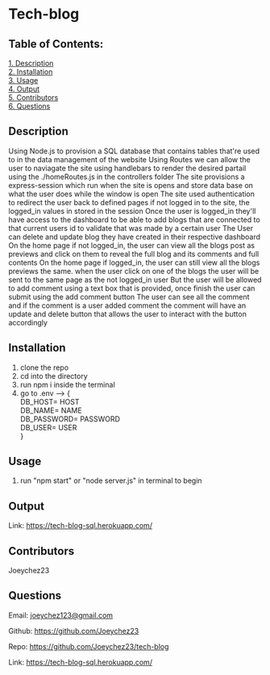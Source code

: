 # Tech-blog

## Table of Contents:

[1. Description](#Description)  
[2. Installation](#Installation)  
[3. Usage](#Usage)  
[4. Output](#Output)  
[5. Contributors](#Contributors)  
[6. Questions](#Questions)

## Description

Using Node.js to provision a SQL database that contains tables that're used to in the data management of the website
Using Routes we can allow the user to naviagate the site using handlebars to render the desired partail using the ./homeRoutes.js in the controllers folder
The site provisions a express-session which run when the site is opens and store data base on what the user does while the window is open
The site used authentication to redirect the user back to defined pages if not logged in to the site, the logged_in values in stored in the session
Once the user is logged_in they'll have access to the dashboard to be able to add blogs that are connected to that current users id to validate that was made by a certain user
The User can delete and update blog they have created in their respective dashboard
On the home page if not logged_in, the user can view all the blogs post as previews and click on them to reveal the full blog and its comments and full contents
On the home page if logged_in, the user can still view all the blogs previews the same. when the user click on one of the blogs the user will be sent to the same page as the not logged_in user
But the user will be allowed to add comment using a text box that is provided, once finish the user can submit using the add comment button
The user can see all the comment and if the comment is a user added comment the comment will have an update and delete button that allows the user to interact with the button accordingly

## Installation

1. clone the repo
2. cd into the directory
3. run npm i inside the terminal
4. go to .env --> {  
      DB_HOST= HOST  
      DB_NAME= NAME  
      DB_PASSWORD= PASSWORD  
      DB_USER= USER  
   }

## Usage

1. run "npm start" or "node server.js" in terminal to begin

## Output

Link: https://tech-blog-sql.herokuapp.com/

## Contributors

Joeychez23

## Questions

Email: joeychez123@gmail.com

Github: https://github.com/Joeychez23

Repo: https://github.com/Joeychez23/tech-blog

Link: https://tech-blog-sql.herokuapp.com/
